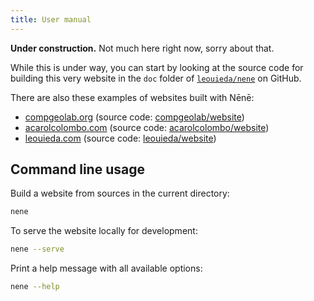 ```yaml
---
title: User manual
---
```


<div class="callout">

<i class="fa fa-paint-roller fa-lg me-2" aria-hidden="true"></i>
**Under construction.**
Not much here right now, sorry about that.

While this is under way, you can start by looking at the source code for building
this very website in the `doc` folder of
[`leouieda/nene`](https://github.com/leouieda/nene) on GitHub.

There are also these examples of websites built with Nēnē:

* [compgeolab.org](https://www.compgeolab.org) (source code: [compgeolab/website](https://github.com/compgeolab/website))
* [acarolcolombo.com](https://www.acarolcolombo.com) (source code: [acarolcolombo/website](https://github.com/acarolcolombo/website))
* [leouieda.com](https://www.leouieda.com) (source code: [leouieda/website](https://github.com/leouieda/website))

</div>

## Command line usage

Build a website from sources in the current directory:

```bash
nene
```

To serve the website locally for development:

```bash
nene --serve
```

Print a help message with all available options:

```bash
nene --help
```
